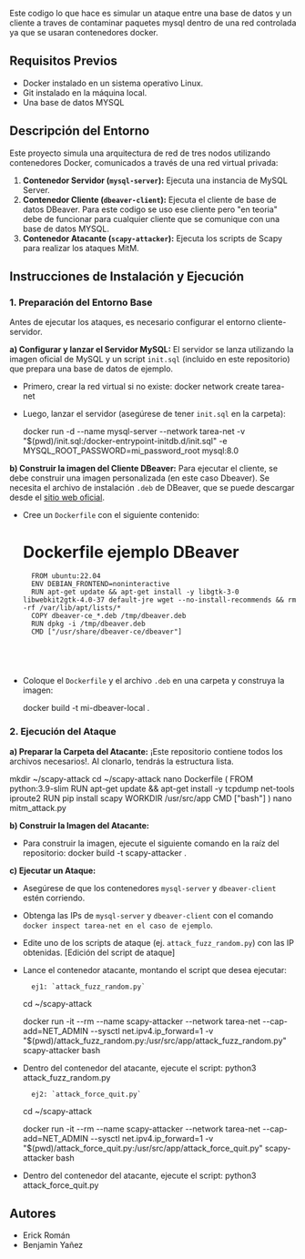 Este codigo lo que hace es simular un ataque entre una base de datos y un cliente a traves de contaminar paquetes mysql dentro de una red controlada ya que se usaran contenedores docker. 

## Requisitos Previos

* Docker instalado en un sistema operativo Linux.
* Git instalado en la máquina local.
* Una base de datos MYSQL

## Descripción del Entorno

Este proyecto simula una arquitectura de red de tres nodos utilizando contenedores Docker, comunicados a través de una red virtual privada:
1.  **Contenedor Servidor (`mysql-server`):** Ejecuta una instancia de MySQL Server.
2.  **Contenedor Cliente (`dbeaver-client`):** Ejecuta el cliente de base de datos DBeaver. Para este codigo se uso ese cliente pero "en teoria" debe de funcionar para cualquier cliente que se comunique con una base de datos MYSQL.
3.  **Contenedor Atacante (`scapy-attacker`):** Ejecuta los scripts de Scapy para realizar los ataques MitM.

## Instrucciones de Instalación y Ejecución
### 1. Preparación del Entorno Base

Antes de ejecutar los ataques, es necesario configurar el entorno cliente-servidor.

**a) Configurar y lanzar el Servidor MySQL:**
El servidor se lanza utilizando la imagen oficial de MySQL y un script `init.sql` (incluido en este repositorio) que prepara una base de datos de ejemplo.

* Primero, crear la red virtual si no existe:
    docker network create tarea-net
    
* Luego, lanzar el servidor (asegúrese de tener `init.sql` en la carpeta):
   
    docker run -d --name mysql-server --network tarea-net -v "$(pwd)/init.sql:/docker-entrypoint-initdb.d/init.sql" -e MYSQL_ROOT_PASSWORD=mi_password_root mysql:8.0
   

**b) Construir la imagen del Cliente DBeaver:**
Para ejecutar el cliente, se debe construir una imagen personalizada (en este caso Dbeaver). Se necesita el archivo de instalación `.deb` de DBeaver, que se puede descargar desde el [sitio web oficial](https://dbeaver.io/download/).

* Cree un `Dockerfile` con el siguiente contenido:
    # Dockerfile ejemplo DBeaver
        FROM ubuntu:22.04
        ENV DEBIAN_FRONTEND=noninteractive
        RUN apt-get update && apt-get install -y libgtk-3-0 libwebkit2gtk-4.0-37 default-jre wget --no-install-recommends && rm -rf /var/lib/apt/lists/*
        COPY dbeaver-ce_*.deb /tmp/dbeaver.deb
        RUN dpkg -i /tmp/dbeaver.deb
        CMD ["/usr/share/dbeaver-ce/dbeaver"]
    ```



    
* Coloque el `Dockerfile` y el archivo `.deb` en una carpeta y construya la imagen:

    docker build -t mi-dbeaver-local .
 

### 2. Ejecución del Ataque

**a) Preparar la Carpeta del Atacante:**
¡Este repositorio contiene todos los archivos necesarios!. Al clonarlo, tendrás la estructura lista.

mkdir ~/scapy-attack
cd ~/scapy-attack
nano Dockerfile
    (
    FROM python:3.9-slim
    RUN apt-get update && apt-get install -y tcpdump net-tools iproute2
    RUN pip install scapy
    WORKDIR /usr/src/app
    CMD ["bash"]
    )
    nano mitm_attack.py

**b) Construir la Imagen del Atacante:**


* Para construir la imagen, ejecute el siguiente comando en la raíz del repositorio:
    docker build -t scapy-attacker .


**c) Ejecutar un Ataque:**
* Asegúrese de que los contenedores `mysql-server` y `dbeaver-client` estén corriendo.
* Obtenga las IPs de `mysql-server` y `dbeaver-client` con el comando `docker inspect tarea-net en el caso de ejemplo`.
* Edite uno de los scripts de ataque (ej. `attack_fuzz_random.py`) con las IP obtenidas.
    [Edición del script de ataque]
* Lance el contenedor atacante, montando el script que desea ejecutar:
            
        ej1: `attack_fuzz_random.py`
        
    cd ~/scapy-attack

    docker run -it --rm --name scapy-attacker --network tarea-net --cap-add=NET_ADMIN --sysctl net.ipv4.ip_forward=1 -v "$(pwd)/attack_fuzz_random.py:/usr/src/app/attack_fuzz_random.py" scapy-attacker bash
    
* Dentro del contenedor del atacante, ejecute el script:
    python3 attack_fuzz_random.py


        ej2: `attack_force_quit.py`
    
    cd ~/scapy-attack

    docker run -it --rm --name scapy-attacker --network tarea-net --cap-add=NET_ADMIN --sysctl net.ipv4.ip_forward=1 -v "$(pwd)/attack_force_quit.py:/usr/src/app/attack_force_quit.py" scapy-attacker bash
    
* Dentro del contenedor del atacante, ejecute el script:
    python3 attack_force_quit.py

## Autores

* Erick Román
* Benjamin Yañez
